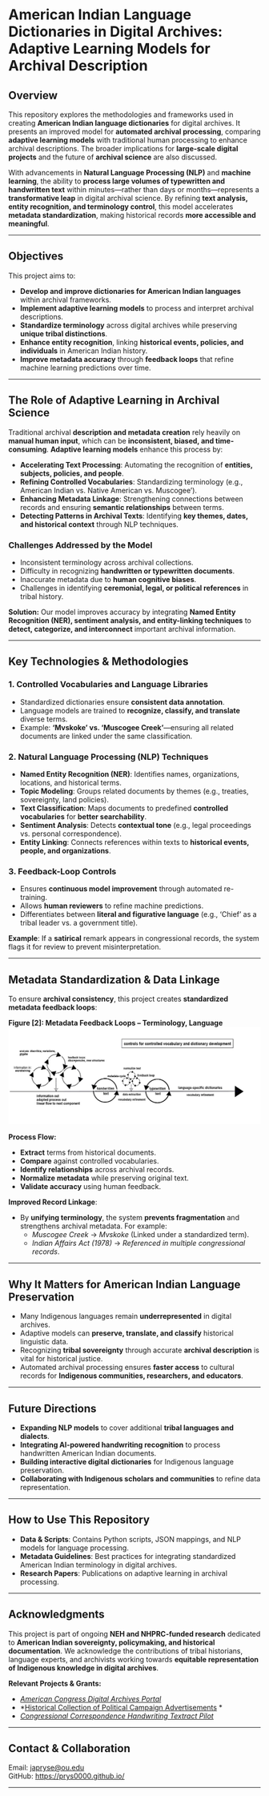 # **American Indian Language Dictionaries in Digital Archives: Adaptive Learning Models for Archival Description**  

## **Overview**  
This repository explores the methodologies and frameworks used in creating **American Indian language dictionaries** for digital archives. It presents an improved model for **automated archival processing**, comparing **adaptive learning models** with traditional human processing to enhance archival descriptions. The broader implications for **large-scale digital projects** and the future of **archival science** are also discussed.  

With advancements in **Natural Language Processing (NLP)** and **machine learning**, the ability to **process large volumes of typewritten and handwritten text** within minutes—rather than days or months—represents a **transformative leap** in digital archival science. By refining **text analysis, entity recognition, and terminology control**, this model accelerates **metadata standardization**, making historical records **more accessible and meaningful**.  

---

## **Objectives**  
This project aims to:  
- **Develop and improve dictionaries for American Indian languages** within archival frameworks.  
- **Implement adaptive learning models** to process and interpret archival descriptions.  
- **Standardize terminology** across digital archives while preserving **unique tribal distinctions**.  
- **Enhance entity recognition**, linking **historical events, policies, and individuals** in American Indian history.  
- **Improve metadata accuracy** through **feedback loops** that refine machine learning predictions over time.  

---

## **The Role of Adaptive Learning in Archival Science**  
Traditional archival **description and metadata creation** rely heavily on **manual human input**, which can be **inconsistent, biased, and time-consuming**. **Adaptive learning models** enhance this process by:  

- **Accelerating Text Processing**: Automating the recognition of **entities, subjects, policies, and people**.  
- **Refining Controlled Vocabularies**: Standardizing terminology (e.g., American Indian vs. Native American vs. Muscogee’).  
- **Enhancing Metadata Linkage**: Strengthening connections between records and ensuring **semantic relationships** between terms.  
- **Detecting Patterns in Archival Texts**: Identifying **key themes, dates, and historical context** through NLP techniques.  

### **Challenges Addressed by the Model**
- Inconsistent terminology across archival collections.  
- Difficulty in recognizing **handwritten or typewritten documents**.  
- Inaccurate metadata due to **human cognitive biases**.  
- Challenges in identifying **ceremonial, legal, or political references** in tribal history.  

**Solution:** Our model improves accuracy by integrating **Named Entity Recognition (NER), sentiment analysis, and entity-linking techniques** to **detect, categorize, and interconnect** important archival information.  

---

## **Key Technologies & Methodologies**  

### **1. Controlled Vocabularies and Language Libraries**  
- Standardized dictionaries ensure **consistent data annotation**.  
- Language models are trained to **recognize, classify, and translate** diverse terms.  
- Example: **‘Mvskoke’ vs. ‘Muscogee Creek’**—ensuring all related documents are linked under the same classification.  

### **2. Natural Language Processing (NLP) Techniques**  
- **Named Entity Recognition (NER)**: Identifies names, organizations, locations, and historical terms.  
- **Topic Modeling**: Groups related documents by themes (e.g., treaties, sovereignty, land policies).  
- **Text Classification**: Maps documents to predefined **controlled vocabularies** for **better searchability**.  
- **Sentiment Analysis**: Detects **contextual tone** (e.g., legal proceedings vs. personal correspondence).  
- **Entity Linking**: Connects references within texts to **historical events, people, and organizations**.  

### **3. Feedback-Loop Controls**  
- Ensures **continuous model improvement** through automated re-training.  
- Allows **human reviewers** to refine machine predictions.  
- Differentiates between **literal and figurative language** (e.g., ‘Chief’ as a tribal leader vs. a government title).  

**Example**: If a **satirical** remark appears in congressional records, the system flags it for review to prevent misinterpretation.  

---

## **Metadata Standardization & Data Linkage**  
To ensure **archival consistency**, this project creates **standardized metadata feedback loops**:  

**Figure [2]: Metadata Feedback Loops – Terminology, Language**  
[![Metadata Standardization & Data Linkage](https://github.com/prys0000/adaptive_languages_archives/blob/e79b60a7f1e36f6c48118d408bf7ccb633607478/Controls_Adaptive_001.jpg "Metadata Standardization & Data Linkage")](https://github.com/prys0000/adaptive_languages_archives/blob/e79b60a7f1e36f6c48118d408bf7ccb633607478/Controls_Adaptive_001.jpg "Metadata Standardization & Data Linkage")

 **Process Flow:**  
- **Extract** terms from historical documents.  
- **Compare** against controlled vocabularies.  
- **Identify relationships** across archival records.  
- **Normalize metadata** while preserving original text.  
- **Validate accuracy** using human feedback.  

**Improved Record Linkage**:  
- By **unifying terminology**, the system **prevents fragmentation** and strengthens archival metadata. For example:  
	- *Muscogee Creek* → *Mvskoke* (Linked under a standardized term).  
	- *Indian Affairs Act (1978)* → *Referenced in multiple congressional records*.  

---

## **Why It Matters for American Indian Language Preservation**
- Many Indigenous languages remain **underrepresented** in digital archives.  
- Adaptive models can **preserve, translate, and classify** historical linguistic data.  
- Recognizing **tribal sovereignty** through accurate **archival description** is vital for historical justice.  
- Automated archival processing ensures **faster access** to cultural records for **Indigenous communities, researchers, and educators**.  

---

## **Future Directions**
- **Expanding NLP models** to cover additional **tribal languages and dialects**.  
- **Integrating AI-powered handwriting recognition** to process handwritten American Indian documents.  
- **Building interactive digital dictionaries** for Indigenous language preservation.  
- **Collaborating with Indigenous scholars and communities** to refine data representation.  

---

## **How to Use This Repository**
- **Data & Scripts**: Contains Python scripts, JSON mappings, and NLP models for language processing.  
- **Metadata Guidelines**: Best practices for integrating standardized American Indian terminology in digital archives.  
- **Research Papers**: Publications on adaptive learning in archival processing.  



---

## **Acknowledgments**
This project is part of ongoing **NEH and NHPRC-funded research** dedicated to **American Indian sovereignty, policymaking, and historical documentation**. We acknowledge the contributions of tribal historians, language experts, and archivists working towards **equitable representation of Indigenous knowledge in digital archives**.  

**Relevant Projects & Grants:**  
- *[American Congress Digital Archives Portal ](https://congressarchives.org/ "American Congress Digital Archives Portal ")*  
- *[Historical Collection of Political Campaign Advertisements](https://s-lib024.lib.uiowa.edu/campaignvids/people.html "Historical Collection of Political Campaign Advertisements") *  
- *[Congressional Correspondence Handwriting Textract Pilot](https://github.com/prys0000/archives-handwriting-text-extract-project "Congressional Correspondence Handwriting Textract Pilot")*

---

## **Contact & Collaboration**  
Email: japryse@ou.edu  
GitHub: https://prys0000.github.io/

---
